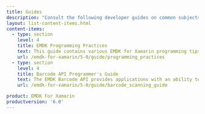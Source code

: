 ```yaml
---
title: Guides
description: "Consult the following developer guides on common subjects and usage of EMDK for Xamarin features and API's."
layout: list-content-items.html
content-items:
  - type: section
    level: 4
    title: EMDK Programming Practices
    text: This guide contains various EMDK for Xamarin programming tips.
    url: /emdk-for-xamarin/5-0/guide/programming_practices
  - type: section
    level: 4
    title: Barcode API Programmer's Guide
    text: The EMDK Barcode API provides applications with an ability to read a variety barcode labels using different scanner devices such as built-in imager/laser, built-in camera, Bluetooth ring scanners such as RS507 and RS600 and Pluggable ring scanner such as RS4000.
    url: /emdk-for-xamarin/5-0/guide/barcode_scanning_guide

product: EMDK For Xamarin
productversion: '6.0'
---
```

           














